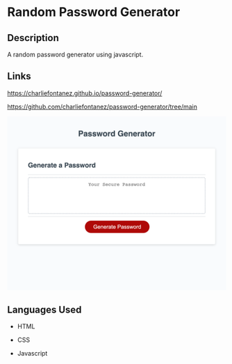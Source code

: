 # Random Password Generator


## Description


A random password generator using javascript. 


## Links

https://charliefontanez.github.io/password-generator/

https://github.com/charliefontanez/password-generator/tree/main


![image](./password-generator.png)


## Languages Used

- HTML

- CSS

- Javascript
